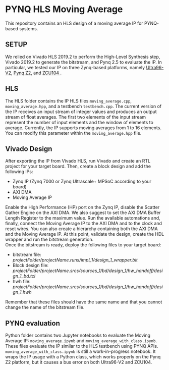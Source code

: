 # PYNQ HLS Moving Average
This repository contains an HLS design of a moving average IP for PYNQ-based systems. 

## SETUP
We relied on Vivado HLS 2019.2 to perform the High-Level Synthesis step, Vivado 2019.2 to generate the bitstream, and Pynq 2.5 to evaluate the IP. In particular, we tested our IP on three Zynq-based platforms, namely [Ultra96-V2](https://www.avnet.com/wps/portal/us/products/new-product-introductions/npi/aes-ultra96-v2/), [Pynq Z2](http://www.pynq.io/board.html), and [ZCU104 ](https://www.xilinx.com/products/boards-and-kits/zcu104.html). 

## HLS
The HLS folder contains the IP HLS files <code>moving_average.cpp</code>, <code>moving_average.hpp</code>, and a testbench <code>testbench.cpp</code>.
The current version of the IP receives an input stream of integer values and produces an output stream of float averages. The first two elements of the input stream represent the number of input elements and the window of elements to average. Currently, the IP supports moving averages from 1 to 16 elements. You can modify this parameter within the <code>moving_average.hpp</code> file.

## Vivado Design
After exporting the IP from Vivado HLS, run Vivado and create an RTL project for your target board. Then, create a block design and add the following IPs:
<ul>
<li>Zynq IP (Zynq 7000 or Zynq Ultrascale+ MPSoC according to your board)</li>
<li>AXI DMA</li>
<li>Moving Average IP</li>
</ul>
Enable the High Performance (HP) port on the Zynq IP, disable the Scatter Gather Engine on the AXI DMA. We also suggest to set the AXI DMA Buffer Length Register to the maximum value. Run the available automations and, finally, connect the Moving Average IP to the AXI DMA and to the clock and reset wires. You can also create a hierarchy containing both the AXI DMA and the Moving Average IP. At this point, validate the design, create the HDL wrapper and run the bitstream generation.<br>
Once the bitstream is ready, deploy the following files to your target board:
<ul>
<li>bitstream file: <em>projectFolder/projectName.runs/impl_1/design_1_wrapper.bit</em></li>
<li>Block design file: <em>projectFolder/projectName.srcs/sources_1/bd/design_1/hw_handoff/design_1_bd.tcl</em></li>
  <li>hwh file: <em>projectFolder/projectName.srcs/sources_1/bd/design_1/hw_handoff/design_1.hwh</em></li>
</ul>
Remember that these files should have the same name and that you cannot change the name of the bitstream file.

## PYNQ evaluation
Python folder contains two Jupyter notebooks to evaluate the Moving Average IP: <code>moving_average.ipynb</code> and <code>moving_average_with_class.ipynb</code>. These files evaluate the IP similar to the HLS testbench using PYNQ APIs. <code>moving_average_with_class.ipynb</code> is still a work-in-progress notebook. It wraps the IP usage with a Python class, which works properly on the Pynq Z2 platform, but it causes a bus error on both Ultra96-V2 and ZCU104.
